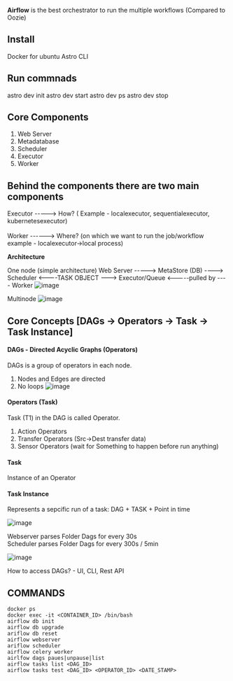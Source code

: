 **Airflow** is the best orchestrator to run the multiple workflows (Compared to Oozie)

Install
-------
Docker for ubuntu 
Astro CLI 

Run commnads
------------
astro dev init
astro dev start
astro dev ps 
astro dev stop

Core Components
---------------
1. Web Server
2. Metadatabase
3. Scheduler  
4. Executor
5. Worker

Behind the components there are two main components
---------------------------------------------------
Executor -----> How? ( Example - localexecutor, sequentialexecutor, kubernetesexecutor) <br><br>
Worker ------> Where? (on which we want to run the job/workflow example - localexecutor->local process)


**Architecture** 

One node (simple architecture)
Web Server -----> MetaStore (DB) ----> Scheduler <----TASK OBJECT ---> Executor/Queue <-----pulled by ---- Worker 
![image](https://user-images.githubusercontent.com/3804538/132122327-83a52b89-86d5-4da6-8b89-8b63e560bacc.png)

Multinode
![image](https://user-images.githubusercontent.com/3804538/132122513-7d1a33af-31dd-4ae8-be7e-7fa05030b682.png)

Core Concepts [DAGs -> Operators -> Task -> Task Instance]
------------------------------------------------------------
#### DAGs - Directed Acyclic Graphs (Operators)
DAGs is a group of operators in each node.
1. Nodes and Edges are directed
2. No loops
![image](https://user-images.githubusercontent.com/3804538/132123025-8b3bb6f5-29a1-413d-96a7-1a145a28ae15.png)


#### Operators (Task)
Task (T1) in the DAG is called Operator.
1. Action Operators
2. Transfer Operators (Src->Dest transfer data)
3. Sensor Operators (wait for Something to happen before run anything)

#### Task
Instance of an Operator
#### Task Instance
Represents a sepcific run of a task: DAG + TASK + Point in time

![image](https://user-images.githubusercontent.com/3804538/132122894-b3a36a30-99e9-485f-b402-a1211aad2a2a.png)

Webserver parses Folder Dags for every 30s <br>
Scheduler parses Folder Dags for every 300s / 5min <br>

![image](https://user-images.githubusercontent.com/3804538/132123177-ee33aab5-1731-4919-8158-3fe9de3064c4.png)


How to access DAGs? - UI, CLI, Rest API

COMMANDS
-------------------
`docker ps` <br>
`docker exec -it <CONTAINER_ID> /bin/bash` <br>
`airflow db init` <br>
`airflow db upgrade` <br>
`ariflow db reset` <br>
`airflow webserver` <br>
`ariflow scheduler ` <br>
`airflow celery worker` <br>
`airlfow dags paues|unpause|list` <br>
`airflow tasks list <DAG_ID>` <br>
`airflow tasks test <DAG_ID> <OPERATOR_ID> <DATE_STAMP>` <br>

